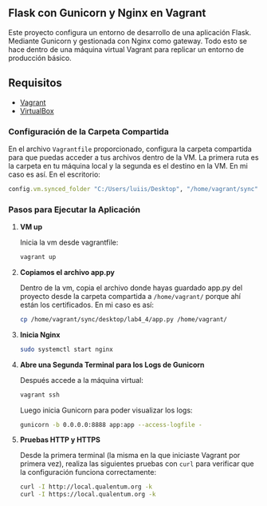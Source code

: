## Flask con Gunicorn y Nginx en Vagrant

Este proyecto configura un entorno de desarrollo de una aplicación Flask. Mediante Gunicorn y gestionada con Nginx como gateway. Todo esto se hace dentro de una máquina virtual Vagrant para replicar un entorno de producción básico.

## Requisitos

- [Vagrant](https://www.vagrantup.com/)
- [VirtualBox](https://www.virtualbox.org/)

### Configuración de la Carpeta Compartida

En el archivo `Vagrantfile` proporcionado, configura la carpeta compartida para que puedas acceder a tus archivos dentro de la VM. La primera ruta es la carpeta en tu máquina local y la segunda es el destino en la VM. En mi caso es así. En el escritorio:

```ruby
config.vm.synced_folder "C:/Users/luiis/Desktop", "/home/vagrant/sync"
```

### Pasos para Ejecutar la Aplicación

1. **VM up**
   
   Inicia la vm desde vagrantfile:
   ```sh
   vagrant up
   ```

2. **Copiamos el archivo app.py**
   
   Dentro de la vm, copia el archivo donde hayas guardado app.py del proyecto desde la carpeta compartida a `/home/vagrant/` porque ahí están los certificados. En mi caso es así:
   ```sh
   cp /home/vagrant/sync/desktop/lab4_4/app.py /home/vagrant/
   ```

3. **Inicia Nginx**
   
   ```sh
   sudo systemctl start nginx
   ```

4. **Abre una Segunda Terminal para los Logs de Gunicorn**
   
   Después accede a la máquina virtual:
   ```sh
   vagrant ssh
   ```
   Luego inicia Gunicorn para poder visualizar los logs:
   ```sh
   gunicorn -b 0.0.0.0:8888 app:app --access-logfile -
   ```

5. **Pruebas HTTP y HTTPS**
   
   Desde la primera terminal (la misma en la que iniciaste Vagrant por primera vez), realiza las siguientes pruebas con `curl` para verificar que la configuración funciona correctamente:
   
   ```sh
   curl -I http://local.qualentum.org -k
   curl -I https://local.qualentum.org -k
   ```
